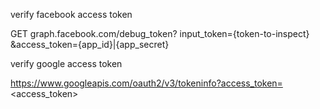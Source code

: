 verify facebook access token

GET graph.facebook.com/debug_token?
    input_token={token-to-inspect}
    &access_token={app_id}|{app_secret}


verify google access token

https://www.googleapis.com/oauth2/v3/tokeninfo?access_token=<access_token>
